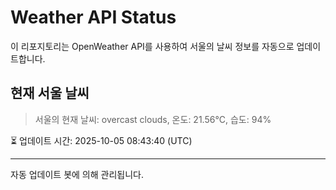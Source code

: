 
# Weather API Status

이 리포지토리는 OpenWeather API를 사용하여 서울의 날씨 정보를 자동으로 업데이트합니다.

## 현재 서울 날씨
> 서울의 현재 날씨: overcast clouds, 온도: 21.56°C, 습도: 94%

⏳ 업데이트 시간: 2025-10-05 08:43:40 (UTC)

---
자동 업데이트 봇에 의해 관리됩니다.
